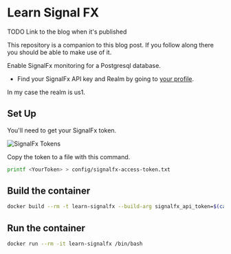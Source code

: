 # Learn Signal FX

TODO Link to the blog when it's published

This repository is a companion to this blog post. If you follow along there you should be able to make use of it.

Enable SignalFx monitoring for a Postgresql database.

- Find your SignalFx API key and Realm by going to [your profile](https://app.us1.signalfx.com/#/myprofile).

In my case the realm is us1.

## Set Up

You'll need to get your SignalFx token.

![SignalFx Tokens](https://jeffbailey.us/wp-content/uploads/2020/05/image-5.png)

Copy the token to a file with this command.

```bash
printf <YourToken> > config/signalfx-access-token.txt
```

## Build the container

```bash
docker build --rm -t learn-signalfx --build-arg signalfx_api_token=$(cat config/signalfx-access-token.txt) --build-arg signalfx_realm=<YourRealm> .
```

## Run the container

```bash
docker run --rm -it learn-signalfx /bin/bash
```